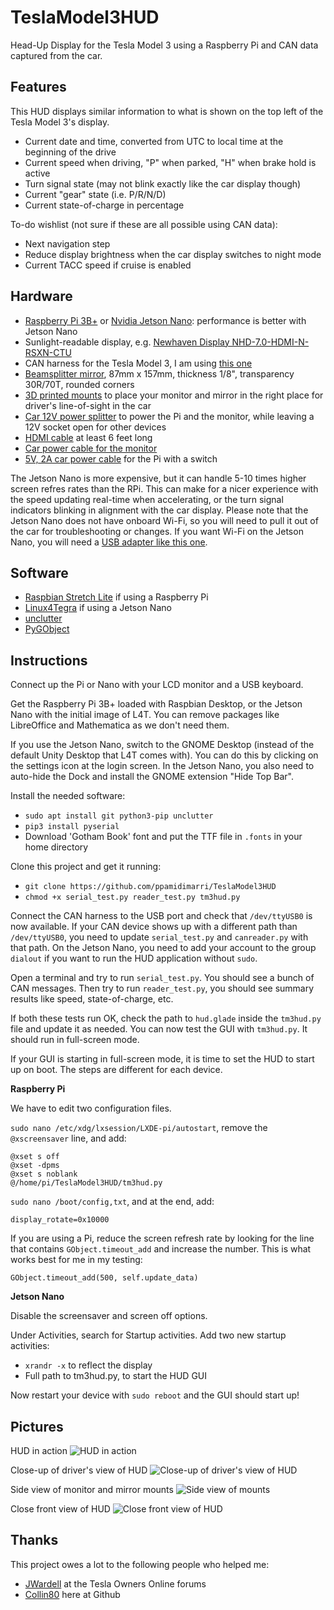 # TeslaModel3HUD
Head-Up Display for the Tesla Model 3 using a Raspberry Pi and CAN data captured from the car.

## Features
This HUD displays similar information to what is shown on the top left of the Tesla Model 3's display. 

* Current date and time, converted from UTC to local time at the beginning of the drive
* Current speed when driving, "P" when parked, "H" when brake hold is active
* Turn signal state (may not blink exactly like the car display though)
* Current "gear" state (i.e. P/R/N/D)
* Current state-of-charge in percentage 

To-do wishlist (not sure if these are all possible using CAN data):
* Next navigation step
* Reduce display brightness when the car display switches to night mode
* Current TACC speed if cruise is enabled

## Hardware
* [Raspberry Pi 3B+](https://smile.amazon.com/gp/product/B07BDR5PDW/) or [Nvidia Jetson Nano](https://www.nvidia.com/en-us/autonomous-machines/embedded-systems/jetson-nano/): performance is better with Jetson Nano
* Sunlight-readable display, e.g. [Newhaven Display NHD-7.0-HDMI-N-RSXN-CTU](http://www.newhavendisplay.com/nhd70hdminrsxnctu-p-9552.html)
* CAN harness for the Tesla Model 3, I am using [this one](http://store.evtv.me/proddetail.php?prod=TeslaModel3CANKit)
* [Beamsplitter mirror](https://telepromptermirror.com/glass-teleprompter-mirror/), 87mm x 157mm, thickness 1/8", transparency 30R/70T, rounded corners
* [3D printed mounts](https://www.thingiverse.com/thing:3496105) to place your monitor and mirror in the right place for driver's line-of-sight in the car
* [Car 12V power splitter](https://smile.amazon.com/gp/product/B07CM7PJQB/) to power the Pi and the monitor, while leaving a 12V socket open for other devices
* [HDMI cable](https://smile.amazon.com/gp/product/B01JO9T43G/) at least 6 feet long
* [Car power cable for the monitor](https://smile.amazon.com/gp/product/B07BSFSW8N/)
* [5V, 2A car power cable](https://smile.amazon.com/gp/product/B075XMTQJC/) for the Pi with a switch

The Jetson Nano is more expensive, but it can handle 5-10 times higher screen refres rates than the RPi. This can make for a nicer experience with the speed updating real-time when accelerating, or the turn signal indicators blinking in alignment with the car display. Please note that the Jetson Nano does not have onboard Wi-Fi, so you will need to pull it out of the car for troubleshooting or changes. If you want Wi-Fi on the Jetson Nano, you will need a [USB adapter like this one](https://smile.amazon.com/gp/product/B003MTTJOY/). 

## Software
* [Raspbian Stretch Lite](https://downloads.raspberrypi.org/raspbian_lite_latest) if using a Raspberry Pi
* [Linux4Tegra](http://developer.nvidia.com/embedded/dlc/jetson-nano-dev-kit-sd-card-image) if using a Jetson Nano
* [unclutter](https://wiki.archlinux.org/index.php/unclutter)
* [PyGObject](https://pygobject.readthedocs.io/en/latest/index.html)

## Instructions

Connect up the Pi or Nano with your LCD monitor and a USB keyboard. 

Get the Raspberry Pi 3B+ loaded with Raspbian Desktop, or the Jetson Nano with the initial image of L4T. You can remove packages like LibreOffice and Mathematica as we don't need them.

If you use the Jetson Nano, switch to the GNOME Desktop (instead of the default Unity Desktop that L4T comes with). You can do this by clicking on the settings icon at the login screen. In the Jetson Nano, you also need to auto-hide the Dock and install the GNOME extension "Hide Top Bar". 

Install the needed software:
* `sudo apt install git python3-pip unclutter`
* `pip3 install pyserial`
* Download 'Gotham Book' font and put the TTF file in `.fonts` in your home directory

Clone this project and get it running:
* `git clone https://github.com/ppamidimarri/TeslaModel3HUD`
* `chmod +x serial_test.py reader_test.py tm3hud.py`

Connect the CAN harness to the USB port and check that `/dev/ttyUSB0` is now available. If your CAN device shows up with a different path than `/dev/ttyUSB0`, you need to update `serial_test.py` and `canreader.py` with that path. On the Jetson Nano, you need to add your account to the group `dialout` if you want to run the HUD application without `sudo`. 

Open a terminal and try to run `serial_test.py`. You should see a bunch of CAN messages. Then try to run `reader_test.py`, you should see summary results like speed, state-of-charge, etc. 

If both these tests run OK, check the path to `hud.glade` inside the `tm3hud.py` file and update it as needed. You can now test the GUI with `tm3hud.py`. It should run in full-screen mode. 

If your GUI is starting in full-screen mode, it is time to set the HUD to start up on boot. The steps are different for each device.

**Raspberry Pi**

We have to edit two configuration files.

`sudo nano /etc/xdg/lxsession/LXDE-pi/autostart`, remove the `@xscreensaver` line, and add:
```
@xset s off
@xset -dpms
@xset s noblank
@/home/pi/TeslaModel3HUD/tm3hud.py
```

`sudo nano /boot/config,txt`, and at the end, add:
```
display_rotate=0x10000
```

If you are using a Pi, reduce the screen refresh rate by looking for the line that contains `GObject.timeout_add` and increase the number. This is what works best for me in my testing:
```
GObject.timeout_add(500, self.update_data)
```

**Jetson Nano**

Disable the screensaver and screen off options. 

Under Activities, search for Startup activities. Add two new startup activities:
* `xrandr -x` to reflect the display
* Full path to tm3hud.py, to start the HUD GUI

Now restart your device with `sudo reboot` and the GUI should start up! 

## Pictures

HUD in action
![HUD in action](https://i.imgur.com/tpscMLz.jpg)

Close-up of driver's view of HUD
![Close-up of driver's view of HUD](https://i.imgur.com/9UdMikN.jpg)

Side view of monitor and mirror mounts
![Side view of mounts](https://thingiverse-production-new.s3.amazonaws.com/assets/ca/d1/42/7c/10/IMG_20190316_120601.jpg)

Close front view of HUD
![Close front view of HUD](https://thingiverse-production-new.s3.amazonaws.com/assets/f6/e7/c7/c6/02/IMG_20190316_121405.jpg)

## Thanks
This project owes a lot to the following people who helped me:
* [JWardell](https://teslaownersonline.com/members/jwardell.1513/) at the Tesla Owners Online forums
* [Collin80](https://github.com/collin80) here at Github
